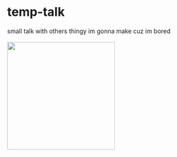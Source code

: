 <p align="center">
  <h1>temp-talk</h1>
  <span>small talk with others thingy im gonna make cuz im bored</span>
  <br><br>
  <img src="https://github.com/ITemply/temp-talk/blob/main/static/images/telux.png" height="250px" width="250px">
</p>
